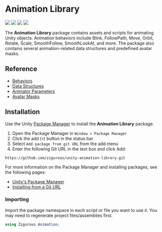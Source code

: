 # Animation Library

[![](https://img.shields.io/badge/github-repo-blue?logo=github)](https://github.com/zigurous/unity-animation-library) [![](https://img.shields.io/github/package-json/v/zigurous/unity-animation-library)](https://github.com/zigurous/unity-animation-library/releases) [![](https://img.shields.io/badge/docs-link-success)](https://docs.zigurous.com/com.zigurous.animation) [![](https://img.shields.io/github/license/zigurous/unity-animation-library)](https://github.com/zigurous/unity-animation-library/blob/main/LICENSE.md)

The **Animation Library** package contains assets and scripts for animating Unity objects. Animation behaviors include Blink, FollowPath, Move, Orbit, Rotate, Scale, SmoothFollow, SmoothLookAt, and more. The package also contains several animation-related data structures and predefined avatar masks.

## Reference

- [Behaviors](https://docs.zigurous.com/com.zigurous.animation/manual/behaviors)
- [Data Structures](https://docs.zigurous.com/com.zigurous.animation/manual/data-structures)
- [Animator Parameters](https://docs.zigurous.com/com.zigurous.animation/manual/animator-parameters)
- [Avatar Masks](https://docs.zigurous.com/com.zigurous.animation/manual/avatar-masks)

## Installation

Use the Unity [Package Manager](https://docs.unity3d.com/Manual/upm-ui.html) to install the **Animation Library** package.

1. Open the Package Manager in `Window > Package Manager`
2. Click the add (`+`) button in the status bar
3. Select `Add package from git URL` from the add menu
4. Enter the following Git URL in the text box and click Add:

```http
https://github.com/zigurous/unity-animation-library.git
```

For more information on the Package Manager and installing packages, see the following pages:

- [Unity's Package Manager](https://docs.unity3d.com/Manual/Packages.html)
- [Installing from a Git URL](https://docs.unity3d.com/Manual/upm-ui-giturl.html)

### Importing

Import the package namespace in each script or file you want to use it. You may need to regenerate project files/assemblies first.

```csharp
using Zigurous.Animation;
```
